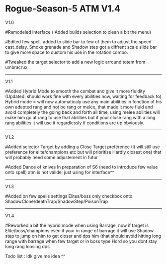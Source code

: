 # Rogue-Season-5 ATM V1.4

V1.0

#Remodeled interface ( Added builds selection to clean a bit the menu)

#Edited few spell, added to slide bar to few of them to adjust the speed cast_delay.
Smoke grenade and Shadow step got a diffrent scale slide bar to give more space to custom his use in the rotation combo.

#Tweaked the target selector to add a new logic arround totem from umbracrux.

---------------------------------------------------------------------------------------------------------------------------------------------------

V1.1

#Added Hybrid Mode to smooth the combat and give it more fluidity (Updated: should work fine with every abilities now, waiting for feedback to)
Hybrid mode = will now automaticaly use any main abilities in fonction of his own adapted rang and not be rang or melee, that made it more fluid and avoid completely the going back and forth all time, using melee abilities will make him go at rang to use that abilities but if your close rang with a long rang abilities it will use it regardlessly if conditions are up obviously.

----------------------------------------------------------------------------------------------------------------------------------------------------

V1.2

#Added selector Target by adding a Close Target preference (It will still use preference for elite/champions etc but will prioritise Hardly closest one) that will probably need some adjustement in futur

#Added Dance of knives In preparation of S6 (need to introduce few value onto spell) atm is not valide, just using for interface^^

----------------------------------------------------------------------------------------------------------------------------------------------------

V1.3

#Added on few spells settings Elites/boss only checkbox onto ShadowClone/deathTrap/ShadowStep/PoisonTrap

----------------------------------------------------------------------------------------------------------------------------------------------------

V1.4

#Reworked a bit the hybrid mode when using Barrage, now if target is Elite/boss/champions even if your in range of barrage it will use Shadow step to jump on him to get closer and dps him (that should avoid hitting long range with barrage when few target or in boss type Hord so you dont stay long rang loosing dps 


Todo list : Idk give me idea ^^ 




